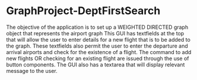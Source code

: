 # GraphProject-DeptFirstSearch

The objective of the application is to set up a WEIGHTED DIRECTED graph object that represents the airport graph 
This GUI has textfields at the top that will allow the user to enter details for a new flight that is to be added to the graph. 
These textfields also permit the user to enter the departure and arrival airports and check for the existence of a flight. 
The command to add new flights OR checking for an existing flight are issued through the use of button components.
The GUI also has a textarea that will display relevant message to the user. 
